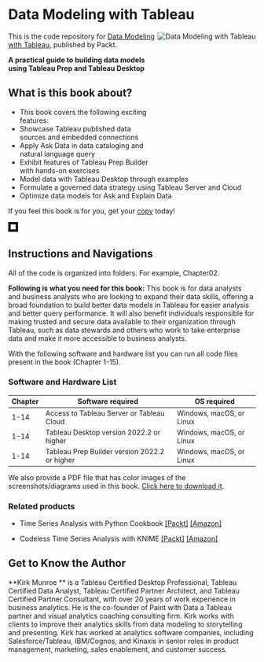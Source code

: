 # Data Modeling with Tableau 

<a href="https://www.amazon.com/Data-Modeling-Tableau-practical-building/dp/1803248025/ref=tmm_pap_swatch_0?_encoding=UTF8&qid=&sr=&utm_source=github&utm_medium=repository&utm_campaign=9781804613900"><img src="" alt="Data Modeling with Tableau " height="256px" align="right"></a>

This is the code repository for [Data Modeling with Tableau](https://www.amazon.com/Data-Modeling-Tableau-practical-building/dp/1803248025/ref=tmm_pap_swatch_0?_encoding=UTF8&qid=&sr=&utm_source=github&utm_medium=repository&utm_campaign=9781804613900), published by Packt.

**A practical guide to building data models using Tableau Prep and Tableau Desktop**

## What is this book about?

* This book covers the following exciting features:
* Showcase Tableau published data sources and embedded connections
* Apply Ask Data in data cataloging and natural language query
* Exhibit features of Tableau Prep Builder with hands-on exercises
* Model data with Tableau Desktop through examples
* Formulate a governed data strategy using Tableau Server and Cloud
* Optimize data models for Ask and Explain Data

If you feel this book is for you, get your [copy](https://www.amazon.com/dp/1803248025) today!

<a href="https://www.packtpub.com/?utm_source=github&utm_medium=banner&utm_campaign=GitHubBanner"><img src="https://raw.githubusercontent.com/PacktPublishing/GitHub/master/GitHub.png" 
alt="https://www.packtpub.com/" border="5" /></a>

## Instructions and Navigations
All of the code is organized into folders. For example, Chapter02.


**Following is what you need for this book:**
This book is for data analysts and business analysts who are looking to expand their data skills, offering a broad foundation to build better data models in Tableau for easier analysis and better query performance.
It will also benefit individuals responsible for making trusted and secure data available to their organization through Tableau, such as data stewards and others who work to take enterprise data and make it more accessible to business analysts.

With the following software and hardware list you can run all code files present in the book (Chapter 1-15).
### Software and Hardware List
| Chapter | Software required | OS required |
| -------- | ------------------------------------ | ----------------------------------- |
| 1-14 | Access to Tableau Server or Tableau Cloud | Windows, macOS, or Linux |
| 1-14 | Tableau Desktop version 2022.2 or higher | Windows, macOS, or Linux |
| 1-14 | Tableau Prep Builder version 2022.2 or higher | Windows, macOS, or Linux |


We also provide a PDF file that has color images of the screenshots/diagrams used in this book. [Click here to download it]( https://packt.link/s7m7P).

### Related products
* Time Series Analysis with Python Cookbook
[[Packt]](https://www.packtpub.com/product/time-series-analysis-with-python-cookbook/9781801075541?utm_source=github&utm_medium=repository&utm_campaign=9781801075541) [[Amazon]](https://www.amazon.com/dp/1801075549)

* Codeless Time Series Analysis with KNIME
[[Packt]](https://www.packtpub.com/product/codeless-time-series-analysis-with-knime/9781803232065?utm_source=github&utm_medium=repository&utm_campaign=9781803232065) [[Amazon]](https://www.amazon.com/dp/1803232064)



## Get to Know the Author
**Kirk Munroe **
 is a Tableau Certified Desktop Professional, Tableau Certified Data Analyst, Tableau Certified Partner Architect, and Tableau Certified Partner Consultant, with over 20 years of work experience in business analytics.
He is the co-founder of Paint with Data a Tableau partner and visual analytics coaching consulting firm. Kirk works with clients to improve their analytics skills from data modeling to storytelling and presenting. Kirk has worked at analytics software companies, including Salesforce/Tableau, IBM/Cognos, and Kinaxis in senior roles in product management, marketing, sales enablement, and customer success.



